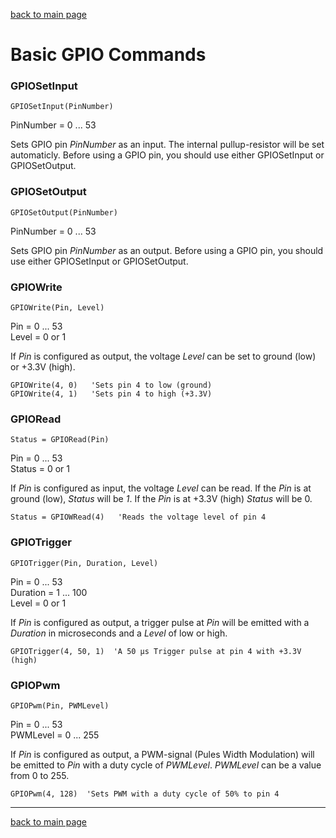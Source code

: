 [back to main page](./index.html)

# Basic GPIO Commands

### GPIOSetInput
```
GPIOSetInput(PinNumber)
```
PinNumber = 0 ... 53

Sets GPIO pin _PinNumber_ as an input. The internal pullup-resistor will be set automaticly. 
Before using a GPIO pin, you should use either GPIOSetInput or GPIOSetOutput.

### GPIOSetOutput
```
GPIOSetOutput(PinNumber)
```
PinNumber = 0 ... 53

Sets GPIO pin _PinNumber_ as an output. Before using a GPIO pin, you should use either GPIOSetInput or GPIOSetOutput.

### GPIOWrite
```
GPIOWrite(Pin, Level)
```
Pin = 0 ... 53  
Level = 0 or 1

If _Pin_ is configured as output, the voltage _Level_ can be set to ground (low) or +3.3V (high).
```
GPIOWrite(4, 0)   'Sets pin 4 to low (ground)
GPIOWrite(4, 1)   'Sets pin 4 to high (+3.3V)
```

### GPIORead
```
Status = GPIORead(Pin)
```
Pin = 0 ... 53  
Status = 0 or 1

If _Pin_ is configured as input, the voltage _Level_ can be read. If the _Pin_ is at ground (low), _Status_ will be _1_. If the _Pin_ is at +3.3V (high) _Status_ will be 0.
```
Status = GPIOWRead(4)   'Reads the voltage level of pin 4
```

### GPIOTrigger
```
GPIOTrigger(Pin, Duration, Level)
```
Pin = 0 ... 53  
Duration = 1 ... 100  
Level = 0 or 1

If _Pin_ is configured as output, a trigger pulse at _Pin_ will be emitted with a _Duration_ in microseconds and a _Level_ of low or high.
```
GPIOTrigger(4, 50, 1)  'A 50 µs Trigger pulse at pin 4 with +3.3V (high)
```

### GPIOPwm
```
GPIOPwm(Pin, PWMLevel)
```
Pin = 0 ... 53  
PWMLevel = 0 ... 255

If _Pin_ is configured as output, a PWM-signal (Pules Width Modulation) will be emitted to _Pin_ with a duty cycle of _PWMLevel_. _PWMLevel_ can be a value from 0 to 255.
```
GPIOPwm(4, 128)  'Sets PWM with a duty cycle of 50% to pin 4
```

***
[back to main page](./index.html)
